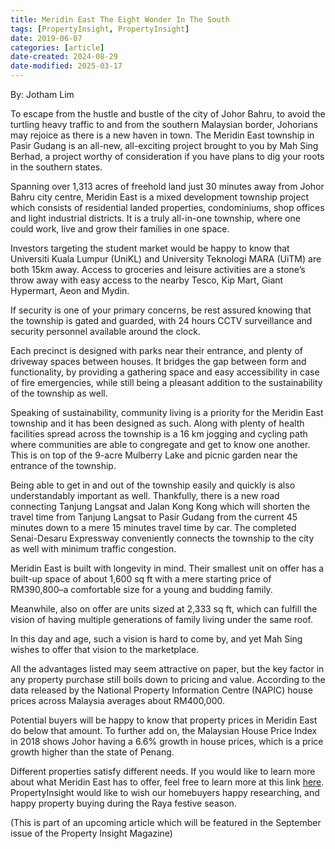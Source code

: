 ```yaml
---
title: Meridin East The Eight Wonder In The South
tags: [PropertyInsight, PropertyInsight]
date: 2019-06-07
categories: [article]
date-created: 2024-08-29
date-modified: 2025-03-17
---
```


By: Jotham Lim

To escape from the hustle and bustle of the city of Johor Bahru, to avoid the turtling heavy traffic to and from the southern Malaysian border, Johorians may rejoice as there is a new haven in town. The Meridin East township in Pasir Gudang is an all-new, all-exciting project brought to you by Mah Sing Berhad, a project worthy of consideration if you have plans to dig your roots in the southern states.

Spanning over 1,313 acres of freehold land just 30 minutes away from Johor Bahru city centre, Meridin East is a mixed development township project which consists of residential landed properties, condominiums, shop offices and light industrial districts. It is a truly all-in-one township, where one could work, live and grow their families in one space.

Investors targeting the student market would be happy to know that Universiti Kuala Lumpur (UniKL) and University Teknologi MARA (UiTM) are both 15km away. Access to groceries and leisure activities are a stone’s throw away with easy access to the nearby Tesco, Kip Mart, Giant Hypermart, Aeon and Mydin.

If security is one of your primary concerns, be rest assured knowing that the township is gated and guarded, with 24 hours CCTV surveillance and security personnel available around the clock.

Each precinct is designed with parks near their entrance, and plenty of driveway spaces between houses. It bridges the gap between form and functionality, by providing a gathering space and easy accessibility in case of fire emergencies, while still being a pleasant addition to the sustainability of the township as well.

Speaking of sustainability, community living is a priority for the Meridin East township and it has been designed as such. Along with plenty of health facilities spread across the township is a 16 km jogging and cycling path where communities are able to congregate and get to know one another. This is on top of the 9-acre Mulberry Lake and picnic garden near the entrance of the township.

Being able to get in and out of the township easily and quickly is also understandably important as well. Thankfully, there is a new road connecting Tanjung Langsat and Jalan Kong Kong which will shorten the travel time from Tanjung Langsat to Pasir Gudang from the current 45 minutes down to a mere 15 minutes travel time by car. The completed Senai-Desaru Expressway conveniently connects the township to the city as well with minimum traffic congestion.

Meridin East is built with longevity in mind. Their smallest unit on offer has a built-up space of about 1,600 sq ft with a mere starting price of RM390,800–a comfortable size for a young and budding family.

Meanwhile, also on offer are units sized at 2,333 sq ft, which can fulfill the vision of having multiple generations of family living under the same roof.

In this day and age, such a vision is hard to come by, and yet Mah Sing wishes to offer that vision to the marketplace.

All the advantages listed may seem attractive on paper, but the key factor in any property purchase still boils down to pricing and value. According to the data released by the National Property Information Centre (NAPIC) house prices across Malaysia averages about RM400,000.

Potential buyers will be happy to know that property prices in Meridin East do below that amount. To further add on, the Malaysian House Price Index in 2018 shows Johor having a 6.6% growth in house prices, which is a price growth higher than the state of Penang.

Different properties satisfy different needs. If you would like to learn more about what Meridin East has to offer, feel free to learn more at this link [here](https://www.mahsing.com.my/spaces-we-reinvented/meridin-east/meridin-east). PropertyInsight would like to wish our homebuyers happy researching, and happy property buying during the Raya festive season.

(This is part of an upcoming article which will be featured in the September issue of the Property Insight Magazine)
